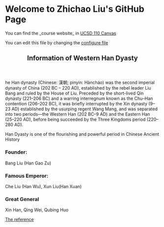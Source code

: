 <!DOCTYPE html>
<html>
<head>
         <title>User pics</title>
         <!-- <link rel="stylesheet" href="admin.css" title="" type="text/css" media="screen" charset="utf-8">  -->
</head>
<body>
<main id="main-content">
   <h1>Welcome to Zhichao Liu's GitHub Page</h1>
   <p> You can find the _course website_ in  <a href=https://canvas.ucsd.edu/courses/21783>UCSD 110 Canvas</a>  </p>
   <p> You can edit this file by changing the <a href=./_config.yml>configure file</a> </p>
  
   
   
<article class="Han Dyasty">
    <header>
      <h2>Information of Western Han Dyasty</h1>
    </header>
    <section class = "main_overview">
       <p> he Han dynasty (Chinese: 漢朝; pinyin: Hàncháo) was the second imperial dynasty of China (202 BC – 220 AD), established by the rebel leader Liu Bang and ruled by the House of Liu. Preceded by the short-lived Qin dynasty (221–206 BC) and a warring interregnum known as the Chu–Han contention (206–202 BC), it was briefly interrupted by the Xin dynasty (9–23 AD) established by the usurping regent Wang Mang, and was separated into two periods—the Western Han (202 BC–9 AD) and the Eastern Han (25–220 AD), before being succeeded by the Three Kingdoms period (220–280 AD). </p>
    </section>
    <aside>
        <p> Han Dyasty is one of the flourishing and powerful period in Chinese Ancient History </p>
    </aside>
    <article class="people">
        <h3>Founder:</h3>
        <p>Bang Liu (Han Gao Zu)</p>
        <h3>Famous Emperor:</h3>
        <p>Che Liu (Han Wu), Xun Liu(Han Xuan)</p>
        <h3>Great General</h3>
        <p>Xin Han, Qing Wei, Qubing Huo</p>
    </article>
   <footer>
        <p><a href="https://en.wikipedia.org/wiki/Han_dynasty">The reference<a></p>
    </footer>
</article>
</main>
</body>
</html>

